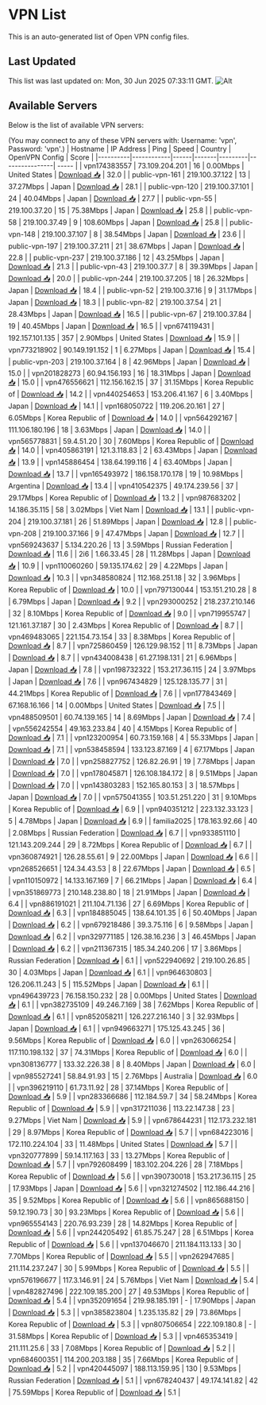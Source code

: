 # VPN List

This is an auto-generated list of Open VPN config files.

## Last Updated

This list was last updated on: Mon, 30 Jun 2025 07:33:11 GMT.
![Alt](https://repobeats.axiom.co/api/embed/186b98318ef1479477931607c1ad7d823f12451f.svg "Repobeats analytics image")

## Available Servers

Below is the list of available VPN servers:

(You may connect to any of these VPN servers with: Username: 'vpn', Password: 'vpn'.)
| Hostname | IP Address | Ping | Speed | Country | OpenVPN Config | Score |
|----------|------------|------|-------|---------|----------------| ----- |
| vpn174383557 | 73.109.204.201 | 16 | 0.00Mbps | United States | [Download 📥](./configs/server_0_US.ovpn) | 32.0 |
| public-vpn-161 | 219.100.37.122 | 13 | 37.27Mbps | Japan | [Download 📥](./configs/server_1_JP.ovpn) | 28.1 |
| public-vpn-120 | 219.100.37.101 | 24 | 40.04Mbps | Japan | [Download 📥](./configs/server_2_JP.ovpn) | 27.7 |
| public-vpn-55 | 219.100.37.20 | 15 | 75.38Mbps | Japan | [Download 📥](./configs/server_3_JP.ovpn) | 25.8 |
| public-vpn-58 | 219.100.37.49 | 9 | 108.60Mbps | Japan | [Download 📥](./configs/server_4_JP.ovpn) | 25.8 |
| public-vpn-148 | 219.100.37.107 | 8 | 38.54Mbps | Japan | [Download 📥](./configs/server_5_JP.ovpn) | 23.6 |
| public-vpn-197 | 219.100.37.211 | 21 | 38.67Mbps | Japan | [Download 📥](./configs/server_6_JP.ovpn) | 22.8 |
| public-vpn-237 | 219.100.37.186 | 12 | 43.25Mbps | Japan | [Download 📥](./configs/server_7_JP.ovpn) | 21.3 |
| public-vpn-43 | 219.100.37.7 | 8 | 39.39Mbps | Japan | [Download 📥](./configs/server_8_JP.ovpn) | 20.0 |
| public-vpn-244 | 219.100.37.205 | 18 | 26.32Mbps | Japan | [Download 📥](./configs/server_9_JP.ovpn) | 18.4 |
| public-vpn-52 | 219.100.37.16 | 9 | 31.17Mbps | Japan | [Download 📥](./configs/server_10_JP.ovpn) | 18.3 |
| public-vpn-82 | 219.100.37.54 | 21 | 28.43Mbps | Japan | [Download 📥](./configs/server_11_JP.ovpn) | 16.5 |
| public-vpn-67 | 219.100.37.84 | 19 | 40.45Mbps | Japan | [Download 📥](./configs/server_12_JP.ovpn) | 16.5 |
| vpn674119431 | 192.157.101.135 | 357 | 2.90Mbps | United States | [Download 📥](./configs/server_13_US.ovpn) | 15.9 |
| vpn773218902 | 90.149.191.152 | 1 | 6.27Mbps | Japan | [Download 📥](./configs/server_14_JP.ovpn) | 15.4 |
| public-vpn-203 | 219.100.37.164 | 8 | 42.96Mbps | Japan | [Download 📥](./configs/server_15_JP.ovpn) | 15.0 |
| vpn201828273 | 60.94.156.193 | 16 | 18.31Mbps | Japan | [Download 📥](./configs/server_16_JP.ovpn) | 15.0 |
| vpn476556621 | 112.156.162.15 | 37 | 31.15Mbps | Korea Republic of | [Download 📥](./configs/server_17_KR.ovpn) | 14.2 |
| vpn440254653 | 153.206.41.167 | 6 | 3.40Mbps | Japan | [Download 📥](./configs/server_18_JP.ovpn) | 14.1 |
| vpn168050722 | 119.206.20.161 | 27 | 6.05Mbps | Korea Republic of | [Download 📥](./configs/server_19_KR.ovpn) | 14.0 |
| vpn564292167 | 111.106.180.196 | 18 | 3.63Mbps | Japan | [Download 📥](./configs/server_20_JP.ovpn) | 14.0 |
| vpn565778831 | 59.4.51.20 | 30 | 7.60Mbps | Korea Republic of | [Download 📥](./configs/server_21_KR.ovpn) | 14.0 |
| vpn405863191 | 121.3.118.83 | 2 | 63.43Mbps | Japan | [Download 📥](./configs/server_22_JP.ovpn) | 13.9 |
| vpn145886454 | 138.64.199.116 | 4 | 63.40Mbps | Japan | [Download 📥](./configs/server_23_JP.ovpn) | 13.7 |
| vpn165493972 | 186.158.170.178 | 19 | 10.98Mbps | Argentina | [Download 📥](./configs/server_24_AR.ovpn) | 13.4 |
| vpn410542375 | 49.174.239.56 | 37 | 29.17Mbps | Korea Republic of | [Download 📥](./configs/server_25_KR.ovpn) | 13.2 |
| vpn987683202 | 14.186.35.115 | 58 | 3.02Mbps | Viet Nam | [Download 📥](./configs/server_26_VN.ovpn) | 13.1 |
| public-vpn-204 | 219.100.37.181 | 26 | 51.89Mbps | Japan | [Download 📥](./configs/server_27_JP.ovpn) | 12.8 |
| public-vpn-208 | 219.100.37.166 | 9 | 47.47Mbps | Japan | [Download 📥](./configs/server_28_JP.ovpn) | 12.7 |
| vpn569243637 | 5.134.220.26 | 13 | 3.59Mbps | Russian Federation | [Download 📥](./configs/server_29_RU.ovpn) | 11.6 |
| 2i6 | 1.66.33.45 | 28 | 11.28Mbps | Japan | [Download 📥](./configs/server_30_JP.ovpn) | 10.9 |
| vpn110060260 | 59.135.174.62 | 29 | 4.22Mbps | Japan | [Download 📥](./configs/server_31_JP.ovpn) | 10.3 |
| vpn348580824 | 112.168.251.18 | 32 | 3.96Mbps | Korea Republic of | [Download 📥](./configs/server_32_KR.ovpn) | 10.0 |
| vpn797130044 | 153.151.210.28 | 8 | 6.79Mbps | Japan | [Download 📥](./configs/server_33_JP.ovpn) | 9.2 |
| vpn293000252 | 218.237.210.146 | 32 | 8.10Mbps | Korea Republic of | [Download 📥](./configs/server_34_KR.ovpn) | 9.0 |
| vpn719955747 | 121.161.37.187 | 30 | 2.43Mbps | Korea Republic of | [Download 📥](./configs/server_35_KR.ovpn) | 8.7 |
| vpn469483065 | 221.154.73.154 | 33 | 8.38Mbps | Korea Republic of | [Download 📥](./configs/server_36_KR.ovpn) | 8.7 |
| vpn725860459 | 126.129.98.152 | 11 | 8.73Mbps | Japan | [Download 📥](./configs/server_37_JP.ovpn) | 8.7 |
| vpn434008438 | 61.27.198.131 | 21 | 6.96Mbps | Japan | [Download 📥](./configs/server_38_JP.ovpn) | 7.8 |
| vpn198732322 | 153.217.36.115 | 24 | 3.97Mbps | Japan | [Download 📥](./configs/server_39_JP.ovpn) | 7.6 |
| vpn967434829 | 125.128.135.77 | 31 | 44.21Mbps | Korea Republic of | [Download 📥](./configs/server_40_KR.ovpn) | 7.6 |
| vpn177843469 | 67.168.16.166 | 14 | 0.00Mbps | United States | [Download 📥](./configs/server_41_US.ovpn) | 7.5 |
| vpn488509501 | 60.74.139.165 | 14 | 8.69Mbps | Japan | [Download 📥](./configs/server_42_JP.ovpn) | 7.4 |
| vpn556242554 | 49.163.233.84 | 40 | 4.15Mbps | Korea Republic of | [Download 📥](./configs/server_43_KR.ovpn) | 7.1 |
| vpn123200954 | 60.73.159.168 | 4 | 55.33Mbps | Japan | [Download 📥](./configs/server_44_JP.ovpn) | 7.1 |
| vpn538458594 | 133.123.87.169 | 4 | 67.17Mbps | Japan | [Download 📥](./configs/server_45_JP.ovpn) | 7.0 |
| vpn258827752 | 126.82.26.91 | 19 | 7.78Mbps | Japan | [Download 📥](./configs/server_46_JP.ovpn) | 7.0 |
| vpn178045871 | 126.108.184.172 | 8 | 9.51Mbps | Japan | [Download 📥](./configs/server_47_JP.ovpn) | 7.0 |
| vpn143803283 | 152.165.80.153 | 3 | 18.57Mbps | Japan | [Download 📥](./configs/server_48_JP.ovpn) | 7.0 |
| vpn575041355 | 103.51.251.220 | 31 | 9.10Mbps | Korea Republic of | [Download 📥](./configs/server_49_KR.ovpn) | 6.9 |
| vpn940351212 | 223.132.33.123 | 5 | 4.78Mbps | Japan | [Download 📥](./configs/server_50_JP.ovpn) | 6.9 |
| familia2025 | 178.163.92.66 | 40 | 2.08Mbps | Russian Federation | [Download 📥](./configs/server_51_RU.ovpn) | 6.7 |
| vpn933851110 | 121.143.209.244 | 29 | 8.72Mbps | Korea Republic of | [Download 📥](./configs/server_52_KR.ovpn) | 6.7 |
| vpn360874921 | 126.28.55.61 | 9 | 22.00Mbps | Japan | [Download 📥](./configs/server_53_JP.ovpn) | 6.6 |
| vpn268526651 | 124.34.43.53 | 8 | 22.67Mbps | Japan | [Download 📥](./configs/server_54_JP.ovpn) | 6.5 |
| vpn110150972 | 14.133.167.169 | 7 | 66.21Mbps | Japan | [Download 📥](./configs/server_55_JP.ovpn) | 6.4 |
| vpn351869773 | 210.148.238.80 | 18 | 21.91Mbps | Japan | [Download 📥](./configs/server_56_JP.ovpn) | 6.4 |
| vpn886191021 | 211.104.71.136 | 27 | 6.69Mbps | Korea Republic of | [Download 📥](./configs/server_57_KR.ovpn) | 6.3 |
| vpn184885045 | 138.64.101.35 | 6 | 50.40Mbps | Japan | [Download 📥](./configs/server_58_JP.ovpn) | 6.2 |
| vpn679218486 | 39.3.75.116 | 6 | 9.58Mbps | Japan | [Download 📥](./configs/server_59_JP.ovpn) | 6.2 |
| vpn329771185 | 126.38.16.236 | 3 | 46.45Mbps | Japan | [Download 📥](./configs/server_60_JP.ovpn) | 6.2 |
| vpn211367315 | 185.34.240.206 | 17 | 3.86Mbps | Russian Federation | [Download 📥](./configs/server_61_RU.ovpn) | 6.1 |
| vpn522940692 | 219.100.26.85 | 30 | 4.03Mbps | Japan | [Download 📥](./configs/server_62_JP.ovpn) | 6.1 |
| vpn964630803 | 126.206.11.243 | 5 | 115.52Mbps | Japan | [Download 📥](./configs/server_63_JP.ovpn) | 6.1 |
| vpn496439723 | 76.158.150.232 | 28 | 0.00Mbps | United States | [Download 📥](./configs/server_64_US.ovpn) | 6.1 |
| vpn382735109 | 49.246.7.169 | 38 | 7.62Mbps | Korea Republic of | [Download 📥](./configs/server_65_KR.ovpn) | 6.1 |
| vpn852058211 | 126.227.216.140 | 3 | 32.93Mbps | Japan | [Download 📥](./configs/server_66_JP.ovpn) | 6.1 |
| vpn949663271 | 175.125.43.245 | 36 | 9.56Mbps | Korea Republic of | [Download 📥](./configs/server_67_KR.ovpn) | 6.0 |
| vpn263066254 | 117.110.198.132 | 37 | 74.31Mbps | Korea Republic of | [Download 📥](./configs/server_68_KR.ovpn) | 6.0 |
| vpn308136777 | 133.32.226.38 | 8 | 8.40Mbps | Japan | [Download 📥](./configs/server_69_JP.ovpn) | 6.0 |
| vpn985527241 | 58.84.91.93 | 15 | 2.76Mbps | Australia | [Download 📥](./configs/server_70_AU.ovpn) | 6.0 |
| vpn396219110 | 61.73.11.92 | 28 | 37.14Mbps | Korea Republic of | [Download 📥](./configs/server_71_KR.ovpn) | 5.9 |
| vpn283366686 | 112.184.59.7 | 34 | 58.24Mbps | Korea Republic of | [Download 📥](./configs/server_72_KR.ovpn) | 5.9 |
| vpn317211036 | 113.22.147.38 | 23 | 9.27Mbps | Viet Nam | [Download 📥](./configs/server_73_VN.ovpn) | 5.9 |
| vpn678644231 | 112.173.232.181 | 29 | 8.97Mbps | Korea Republic of | [Download 📥](./configs/server_74_KR.ovpn) | 5.7 |
| vpn684223016 | 172.110.224.104 | 33 | 11.48Mbps | United States | [Download 📥](./configs/server_75_US.ovpn) | 5.7 |
| vpn320777899 | 59.14.117.163 | 33 | 13.27Mbps | Korea Republic of | [Download 📥](./configs/server_76_KR.ovpn) | 5.7 |
| vpn792608499 | 183.102.204.226 | 28 | 7.18Mbps | Korea Republic of | [Download 📥](./configs/server_77_KR.ovpn) | 5.6 |
| vpn390730018 | 153.217.36.115 | 25 | 17.93Mbps | Japan | [Download 📥](./configs/server_78_JP.ovpn) | 5.6 |
| vpn321274502 | 112.186.44.216 | 35 | 9.52Mbps | Korea Republic of | [Download 📥](./configs/server_79_KR.ovpn) | 5.6 |
| vpn865688150 | 59.12.190.73 | 30 | 93.23Mbps | Korea Republic of | [Download 📥](./configs/server_80_KR.ovpn) | 5.6 |
| vpn965554143 | 220.76.93.239 | 28 | 14.82Mbps | Korea Republic of | [Download 📥](./configs/server_81_KR.ovpn) | 5.6 |
| vpn244205492 | 61.85.75.247 | 28 | 6.51Mbps | Korea Republic of | [Download 📥](./configs/server_82_KR.ovpn) | 5.6 |
| vpn137046670 | 211.184.113.133 | 30 | 7.70Mbps | Korea Republic of | [Download 📥](./configs/server_83_KR.ovpn) | 5.5 |
| vpn262947685 | 211.114.237.247 | 30 | 5.99Mbps | Korea Republic of | [Download 📥](./configs/server_84_KR.ovpn) | 5.5 |
| vpn576196677 | 117.3.146.91 | 24 | 5.76Mbps | Viet Nam | [Download 📥](./configs/server_85_VN.ovpn) | 5.4 |
| vpn482827496 | 222.109.185.200 | 27 | 49.53Mbps | Korea Republic of | [Download 📥](./configs/server_86_KR.ovpn) | 5.4 |
| vpn352091654 | 219.98.185.191 | - | 17.90Mbps | Japan | [Download 📥](./configs/server_87_JP.ovpn) | 5.3 |
| vpn385823804 | 1.235.135.82 | 29 | 73.86Mbps | Korea Republic of | [Download 📥](./configs/server_88_KR.ovpn) | 5.3 |
| vpn807506654 | 222.109.180.8 | - | 31.58Mbps | Korea Republic of | [Download 📥](./configs/server_89_KR.ovpn) | 5.3 |
| vpn465353419 | 211.111.25.6 | 33 | 7.08Mbps | Korea Republic of | [Download 📥](./configs/server_90_KR.ovpn) | 5.2 |
| vpn684600351 | 114.200.203.188 | 35 | 7.66Mbps | Korea Republic of | [Download 📥](./configs/server_91_KR.ovpn) | 5.2 |
| vpn420445097 | 188.113.159.95 | 130 | 9.53Mbps | Russian Federation | [Download 📥](./configs/server_92_RU.ovpn) | 5.1 |
| vpn678240437 | 49.174.141.82 | 42 | 75.59Mbps | Korea Republic of | [Download 📥](./configs/server_93_KR.ovpn) | 5.1 |
